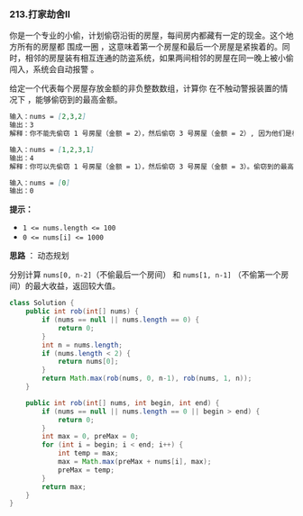 ### 213.打家劫舍II

你是一个专业的小偷，计划偷窃沿街的房屋，每间房内都藏有一定的现金。这个地方所有的房屋都 围成一圈 ，这意味着第一个房屋和最后一个房屋是紧挨着的。同时，相邻的房屋装有相互连通的防盗系统，如果两间相邻的房屋在同一晚上被小偷闯入，系统会自动报警 。

给定一个代表每个房屋存放金额的非负整数数组，计算你 在不触动警报装置的情况下 ，能够偷窃到的最高金额。

``` markdown
输入：nums = [2,3,2]
输出：3
解释：你不能先偷窃 1 号房屋（金额 = 2），然后偷窃 3 号房屋（金额 = 2）, 因为他们是相邻的。

输入：nums = [1,2,3,1]
输出：4
解释：你可以先偷窃 1 号房屋（金额 = 1），然后偷窃 3 号房屋（金额 = 3）。偷窃到的最高金额 = 1 + 3 = 4 。

输入：nums = [0]
输出：0
```

**提示：**

- `1 <= nums.length <= 100`
- `0 <= nums[i] <= 1000`



**思路** ： 动态规划

分别计算 `nums[0, n-2]`（不偷最后一个房间） 和 `nums[1, n-1]` （不偷第一个房间）的最大收益，返回较大值。

``` java
class Solution {
    public int rob(int[] nums) {
        if (nums == null || nums.length == 0) {
            return 0;
        }
        int n = nums.length;
        if (nums.length < 2) {
            return nums[0];
        }
        return Math.max(rob(nums, 0, n-1), rob(nums, 1, n));
    }

    public int rob(int[] nums, int begin, int end) {
        if (nums == null || nums.length == 0 || begin > end) {
            return 0;
        }
        int max = 0, preMax = 0;
        for (int i = begin; i < end; i++) {
            int temp = max;
            max = Math.max(preMax + nums[i], max);
            preMax = temp; 
        }
        return max;
    }
}
```

